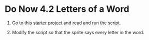 # Do Now 4.2 Letters of a Word

1. Go to this [starter project](http://snap.berkeley.edu/snapsource/snap.html#present:Username=whuangpha&ProjectName=Starter%20project%20for%20text%20operators%20practice) and read and run the script.

2. Modify the script so that the sprite says every letter in the word.
